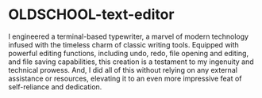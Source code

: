 # OLDSCHOOL-text-editor
I engineered a terminal-based typewriter, a marvel of modern technology infused with the timeless charm of classic writing tools. Equipped with powerful editing functions, including undo, redo, file opening and editing, and file saving capabilities, this creation is a testament to my ingenuity and technical prowess. And, I did all of this without relying on any external assistance or resources, elevating it to an even more impressive feat of self-reliance and dedication.

